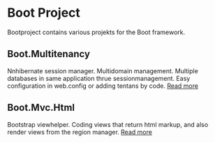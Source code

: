 Boot Project
===========

Bootproject contains various projekts for the Boot framework.

## Boot.Multitenancy
Nnhibernate session manager. Multidomain management. Multiple databases in same application thrue sessionmanagement. Easy configuration in web.config or adding tentans by code.
[Read more](https://github.com/M33Media/Boot.Multitenancy)

## Boot.Mvc.Html
Bootstrap viewhelper. Coding views that return html markup, and also render views from the region manager.
[Read more](https://github.com/M33Media/Boot.Mvc.Html)

